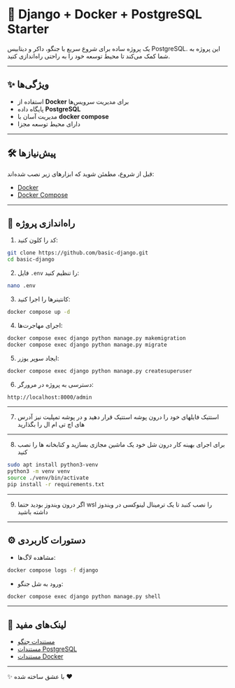 # 🚀 Django + Docker + PostgreSQL Starter

یک پروژه ساده برای شروع سریع با جنگو، داکر و دیتابیس PostgreSQL. این پروژه به شما کمک می‌کند تا محیط توسعه خود را به راحتی راه‌اندازی کنید.

---

## ✨ ویژگی‌ها
- استفاده از **Docker** برای مدیریت سرویس‌ها
- پایگاه داده **PostgreSQL**
- مدیریت آسان با **docker compose**
- دارای محیط توسعه مجزا

---

## 🛠 پیش‌نیازها
قبل از شروع، مطمئن شوید که ابزارهای زیر نصب شده‌اند:
- [Docker](https://www.docker.com/)
- [Docker Compose](https://docs.docker.com/compose/install/)

---

## 🚦 راه‌اندازی پروژه

1. کد را کلون کنید:
```bash
git clone https://github.com/basic-django.git
cd basic-django
```

2. فایل `.env` را تنظیم کنید:
```bash
nano .env
```

3. کانتینرها را اجرا کنید:
```bash
docker compose up -d
```

4. اجرای مهاجرت‌ها:
```bash
docker compose exec django python manage.py makemigration
docker compose exec django python manage.py migrate
```

5. ایجاد سوپر یوزر:
```bash
docker compose exec django python manage.py createsuperuser
```

6. دسترسی به پروژه در مرورگر:
```bash
http://localhost:8000/admin
```

---
7. استتیک فایلهای خود را درون پوشه استتیک قرار دهید و در پوشه تمپلیت نیز آدرس های اچ تی ام ال را بگذارید
---
8. برای اجرای بهینه کار درون شل خود یک ماشین مجازی بسازید و کتابخانه ها را نصب کنید
```bash
sudo apt install python3-venv
python3 -m venv venv
source ./venv/bin/activate
pip install -r requirements.txt
```
---
9. اگر درون ویندوز بودید حتما wsl  را نصب کنبد تا یک ترمینال لینوکسی در ویندوز داشته باشید
---

## ⚙️ دستورات کاربردی

- مشاهده لاگ‌ها:
```bash
docker compose logs -f django
```
- ورود به شل جنگو:
```bash
docker compose exec django python manage.py shell
```

---

## 📎 لینک‌های مفید
- [مستندات جنگو](https://docs.djangoproject.com/en/stable/)
- [مستندات PostgreSQL](https://www.postgresql.org/docs/)
- [مستندات Docker](https://docs.docker.com/)

---

✨ با عشق ساخته شده ❤️

